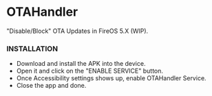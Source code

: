 # OTAHandler
"Disable/Block" OTA Updates in FireOS 5.X (WIP).

### INSTALLATION ###
* Download and install the APK into the device.
* Open it and click on the "ENABLE SERVICE" button.
* Once Accessibility settings shows up, enable OTAHandler Service.
* Close the app and done.

